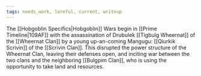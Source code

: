 ```yaml
---
tags: needs_work, loreful, current, writeup
---
```


The [[Hobgoblin Specifics|Hobgoblin]] Wars begin in [[Prime Timeline|109AF]] with the assassination of Drubulek [[Tigbulg Wheernat]] of the [[Wheernat Clan]] by a young up-an-coming Mangugu: [[Qiurkik Scrivin]] of the [[Scrivin Clan]]. This disrupted the power structure of the Wheernat Clan, leaving their defenses open, and inciting war between the two clans and the neighboring [[Bulgpim Clan]], who is using the opportunity to take land and resources.